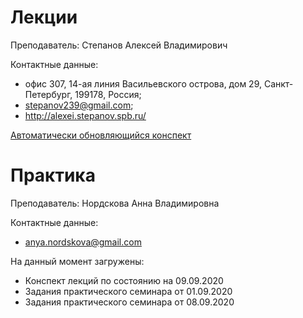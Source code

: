 # Лекции

Преподаватель: Степанов Алексей Владимирович

Контактные данные: 
+ офис 307, 14-ая линия Васильевского острова, дом 29, Санкт-Петербург, 199178, Россия; 
+ stepanov239@gmail.com; 
+ http://alexei.stepanov.spb.ru/

[Автоматически обновляющийся конспект](http://alexei.stepanov.spb.ru/students/MKNalg.pdf)

# Практика

Преподаватель: Нордскова Анна Владимировна

Контактные данные:
+ anya.nordskova@gmail.com

На данный момент загружены:
+ Конспект лекций по состоянию на 09.09.2020
+ Задания практического семинара от 01.09.2020
+ Задания практического семинара от 08.09.2020
